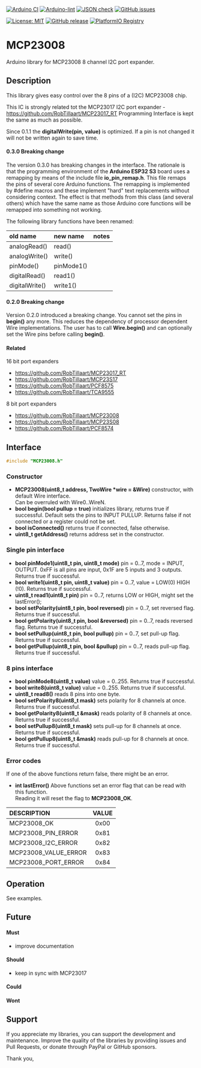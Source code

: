 
[![Arduino CI](https://github.com/RobTillaart/MCP23008/workflows/Arduino%20CI/badge.svg)](https://github.com/marketplace/actions/arduino_ci)
[![Arduino-lint](https://github.com/RobTillaart/MCP23008/actions/workflows/arduino-lint.yml/badge.svg)](https://github.com/RobTillaart/MCP23008/actions/workflows/arduino-lint.yml)
[![JSON check](https://github.com/RobTillaart/MCP23008/actions/workflows/jsoncheck.yml/badge.svg)](https://github.com/RobTillaart/MCP23008/actions/workflows/jsoncheck.yml)
[![GitHub issues](https://img.shields.io/github/issues/RobTillaart/MCP23008.svg)](https://github.com/RobTillaart/MCP23008/issues)

[![License: MIT](https://img.shields.io/badge/license-MIT-green.svg)](https://github.com/RobTillaart/MCP23008/blob/master/LICENSE)
[![GitHub release](https://img.shields.io/github/release/RobTillaart/MCP23008.svg?maxAge=3600)](https://github.com/RobTillaart/MCP23008/releases)
[![PlatformIO Registry](https://badges.registry.platformio.org/packages/robtillaart/library/MCP23008.svg)](https://registry.platformio.org/libraries/robtillaart/MCP23008)


# MCP23008

Arduino library for MCP23008 8 channel I2C port expander.


## Description

This library gives easy control over the 8 pins of a (I2C) MCP23008 chip.

This IC is strongly related tot the MCP23017 I2C port expander - https://github.com/RobTillaart/MCP23017_RT
Programming Interface is kept the same as much as possible.

Since 0.1.1 the **digitalWrite(pin, value)** is optimized. 
If a pin is not changed it will not be written again to save time.


#### 0.3.0 Breaking change

The version 0.3.0 has breaking changes in the interface. 
The rationale is that the programming environment of the **Arduino ESP32 S3** 
board uses a remapping by means of the include file **io_pin_remap.h**.
This file remaps the pins of several core Arduino functions. 
The remapping is implemented by #define macros and these implement "hard" text 
replacements without considering context. 
The effect is that methods from this class (and several others) which have the same 
name as those Arduino core functions will be remapped into something not working.

The following library functions have been renamed:

|  old name        |  new name    |  notes  |
|:-----------------|:-------------|:--------|
|  analogRead()    |  read()      |
|  analogWrite()   |  write()     |
|  pinMode()       |  pinMode1()  |
|  digitalRead()   |  read1()     |
|  digitalWrite()  |  write1()    |


#### 0.2.0 Breaking change

Version 0.2.0 introduced a breaking change.
You cannot set the pins in **begin()** any more.
This reduces the dependency of processor dependent Wire implementations.
The user has to call **Wire.begin()** and can optionally set the Wire pins 
before calling **begin()**.


#### Related

16 bit port expanders

- https://github.com/RobTillaart/MCP23017_RT
- https://github.com/RobTillaart/MCP23S17
- https://github.com/RobTillaart/PCF8575
- https://github.com/RobTillaart/TCA9555


8 bit port expanders

- https://github.com/RobTillaart/MCP23008
- https://github.com/RobTillaart/MCP23S08
- https://github.com/RobTillaart/PCF8574


## Interface

```cpp
#include "MCP23008.h"
```

### Constructor

- **MCP23008(uint8_t address, TwoWire \*wire = &Wire)** constructor, with default Wire interface.  
Can be overruled with Wire0..WireN.
- **bool begin(bool pullup = true)** initializes library, returns true if successful. 
Default sets the pins to INPUT PULLUP.
Returns false if not connected or a register could not be set.
- **bool isConnected()** returns true if connected, false otherwise.
- **uint8_t getAddress()** returns address set in the constructor.


### Single pin interface

- **bool pinMode1(uint8_t pin, uint8_t mode)** pin = 0..7, mode = INPUT, OUTPUT.
0xFF is all pins are input, 0x1F are 5 inputs and 3 outputs.
Returns true if successful.
- **bool write1(uint8_t pin, uint8_t value)** pin = 0..7, value = LOW(0) HIGH (!0). Returns true if successful.
- **uint8_t read1(uint8_t pin)** pin = 0..7, returns LOW or HIGH, might set the lastError();
- **bool setPolarity(uint8_t pin, bool reversed)** pin = 0..7, set reversed flag. Returns true if successful.
- **bool getPolarity(uint8_t pin, bool &reversed)** pin = 0..7, reads reversed flag. Returns true if successful.
- **bool setPullup(uint8_t pin, bool pullup)** pin = 0..7, set pull-up flag. Returns true if successful.
- **bool getPullup(uint8_t pin, bool &pullup)** pin = 0..7, reads pull-up flag. Returns true if successful.


### 8 pins interface

- **bool pinMode8(uint8_t value)** value = 0..255. Returns true if successful.
- **bool write8(uint8_t value)** value = 0..255. Returns true if successful.
- **uint8_t read8()** reads 8 pins into one byte.
- **bool setPolarity8(uint8_t mask)** sets polarity for 8 channels at once. Returns true if successful.
- **bool getPolarity8(uint8_t &mask)** reads polarity of 8 channels at once. Returns true if successful.
- **bool setPullup8(uint8_t mask)** sets pull-up for 8 channels at once. Returns true if successful.
- **bool getPullup8(uint8_t &mask)** reads pull-up for 8 channels at once. Returns true if successful.


### Error codes

If one of the above functions return false, there might be an error.

- **int lastError()** Above functions set an error flag that can be read with this function.  
Reading it will reset the flag to **MCP23008_OK**.

|  DESCRIPTION           |  VALUE  |
|:-----------------------|:-------:|
|  MCP23008_OK           |  0x00   |
|  MCP23008_PIN_ERROR    |  0x81   |
|  MCP23008_I2C_ERROR    |  0x82   |
|  MCP23008_VALUE_ERROR  |  0x83   |
|  MCP23008_PORT_ERROR   |  0x84   |


## Operation

See examples.


## Future

#### Must

- improve documentation

#### Should

- keep in sync with MCP23017

#### Could


#### Wont


## Support

If you appreciate my libraries, you can support the development and maintenance.
Improve the quality of the libraries by providing issues and Pull Requests, or
donate through PayPal or GitHub sponsors.

Thank you,

